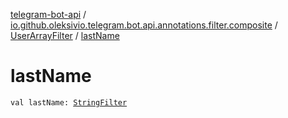 [telegram-bot-api](../../index.md) / [io.github.oleksivio.telegram.bot.api.annotations.filter.composite](../index.md) / [UserArrayFilter](index.md) / [lastName](./last-name.md)

# lastName

`val lastName: `[`StringFilter`](../../io.github.oleksivio.telegram.bot.api.annotations.filter.primitive/-string-filter/index.md)